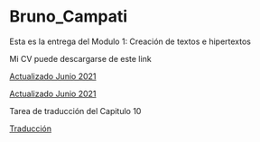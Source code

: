 # Bruno_Campati

Esta es la entrega del Modulo 1: Creación de textos e hipertextos

<p>

Mi CV puede descargarse de este link


<p>  
  
<a href="https://github.com/BrunoCampati/BrunoCampatiTyHM/blob/main/CV_BrunoCampati.pdf">Actualizado Junio 2021</a>

 <p>  
  
<a href="https://brunocampati.github.io/BrunoCampatiTyHM/CV.zip">Actualizado Junio 2021</a>
 <p>
   
   Tarea de traducción del Capitulo 10
   <p>
      <a href="https://github.com/BrunoCampati/BrunoCampatiTyHM/blob/main/Traduccion_capitulo_10_CAMPATI_pdf.pdf">Traducción</a>
